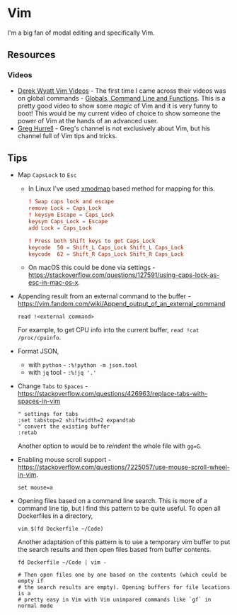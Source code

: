 # Vim

I'm a big fan of modal editing and specifically Vim.

## Resources

### Videos

- [Derek Wyatt Vim Videos](http://derekwyatt.org/vim/tutorials/) - The first
  time I came across their videos was on global commands - [Globals, Command Line and Functions](https://vimeo.com/15443936). 
  This is a pretty good video to show some _magic_ of Vim and it is very funny to boot! This would be my
  current video of choice to show someone the power of Vim at the hands of an advanced user.
- [Greg Hurrell](https://www.youtube.com/channel/UCXPHFM88IlFn68OmLwtPmZA) - Greg's channel is not exclusively about Vim, 
  but his channel full of Vim tips and tricks.

## Tips

- Map `CapsLock` to `Esc`
	-	In Linux I've used [xmodmap](https://www.x.org/archive/X11R6.8.1/doc/xmodmap.1.html) based method
	  for mapping for this.
	
		```conf
		! Swap caps lock and escape
		remove Lock = Caps_Lock
		! keysym Escape = Caps_Lock
		keysym Caps_Lock = Escape
		add Lock = Caps_Lock

		! Press both Shift keys to get Caps_Lock
		keycode  50 = Shift_L Caps_Lock Shift_L Caps_Lock
		keycode  62 = Shift_R Caps_Lock Shift_R Caps_Lock
		```
	- On macOS this could be done via settings -
	  <https://stackoverflow.com/questions/127591/using-caps-lock-as-esc-in-mac-os-x>.
- Appending result from an external command to the buffer -
  <https://vim.fandom.com/wiki/Append_output_of_an_external_command>
  
  `read !<external command>`
  
  For example, to get CPU info into the current buffer, `read !cat /proc/cpuinfo`.
- Format JSON,
  - with `python` - `:%!python -m json.tool`
  - with `jq` tool - `:%!jq '.'`
- Change `Tabs` to `Spaces` -
  <https://stackoverflow.com/questions/426963/replace-tabs-with-spaces-in-vim>
  
  ```vim
  " settings for tabs
  :set tabstop=2 shiftwidth=2 expandtab
  " convert the existing buffer
  :retab
  ```
  
  Another option to would be to _reindent_ the whole file with `gg=G`.
- Enabling mouse scroll support -
  <https://stackoverflow.com/questions/7225057/use-mouse-scroll-wheel-in-vim>.

  ```
  set mouse=a
  ```
- Opening files based on a command line search. This is more of a command line
  tip, but I find this pattern to be quite useful. To open all Dockerfiles in a
  directory,
  ```
  vim $(fd Dockerfile ~/Code)
  ```
  
  Another adaptation of this pattern is to use a temporary vim buffer to put the
  search results and then open files based from buffer contents.
  ```
  fd Dockerfile ~/Code | vim -
  
  # Then open files one by one based on the contents (which could be empty if
  # the search results are empty). Opening buffers for file locations is a
  # pretty easy in Vim with Vim unimpared commands like `gf` in normal mode
  ```
